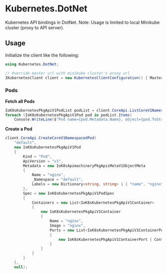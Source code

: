 # Kubernetes.DotNet
Kubernetes API bindings in DotNet.
Note: Usage is limited to local Minikube cluster (proxy to API server).


## Usage

Initialize the client like the following:
```csharp
using Kubernetes.DotNet;

// Override master url with minikube cluster's proxy url
IKubernetesClient client = new KubernetesClientConfiguration() { MasterUrl = "http://127.0.0.1:8001" }.CreateClientInstance();
```

### Pods

**Fetch all Pods** 

```csharp
IoK8sKubernetesPkgApiV1PodList podList = client.CoreApi.ListCoreV1NamespacedPod("default", null, null, null, null, null, null, null);
foreach (IoK8sKubernetesPkgApiV1Pod pod in podList.Items)
    Console.WriteLine($"Pod name={pod.Metadata.Name}, object={pod.ToString()}");
```

**Create a Pod** 

```csharp
client.CoreApi.CreateCoreV1NamespacedPod(
    "default", 
    new IoK8sKubernetesPkgApiV1Pod
    {
        Kind = "Pod",
        ApiVersion = "v1",
        Metadata = new IoK8sApimachineryPkgApisMetaV1ObjectMeta
        {
            Name = "nginx",
            _Namespace = "default",
            Labels = new Dictionary<string, string> { { "name", "nginx" } }
        },
        Spec = new IoK8sKubernetesPkgApiV1PodSpec
        {
            Containers = new List<IoK8sKubernetesPkgApiV1Container>
            {
                new IoK8sKubernetesPkgApiV1Container
                {
                    Name = "nginx",
                    Image = "nginx",
                    Ports = new List<IoK8sKubernetesPkgApiV1ContainerPort>
                    {
                        new IoK8sKubernetesPkgApiV1ContainerPort { ContainerPort = 80 }
                    }
                }
            }
        }
    },
    null);
```
